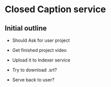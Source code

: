 
# Closed Caption service

## Initial outline

- Should Ask for user project

- Get finished project video

- Upload it to Indexer service

- Try to download .srt?

- Serve back to user?
